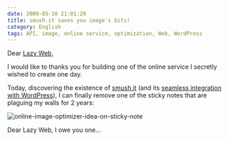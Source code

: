 ```yaml
---
date: 2009-05-10 21:01:29
title: smush.it saves you image's bits!
category: English
tags: API, image, online service, optimization, Web, WordPress
---
```


Dear [Lazy Web](https://wikipedia.org/wiki/LazyWeb),

I would like to thanks you for building one of the online service I secretly wished to create one day.

Today, discovering the existence of [smush.it](https://smush.it) (and its [seamless integration with WordPress](https://wordpress.org/extend/plugins/wp-smushit/)), I can finally remove one of the sticky notes that are plaguing my walls for 2 years:

![online-image-optimizer-idea-on-sticky-note](/uploads/2009/online-image-optimizer-idea-on-sticky-note.jpg)

Dear Lazy Web, I owe you one...
